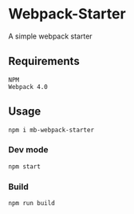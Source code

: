 # Webpack-Starter
A simple webpack starter

## Requirements
```
NPM
Webpack 4.0
```

## Usage
```
npm i mb-webpack-starter
```

### Dev mode
```
npm start
```

### Build
```
npm run build
```